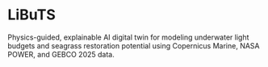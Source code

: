 # LiBuTS
Physics-guided, explainable AI digital twin for modeling underwater light budgets and seagrass restoration potential using Copernicus Marine, NASA POWER, and GEBCO 2025 data.
